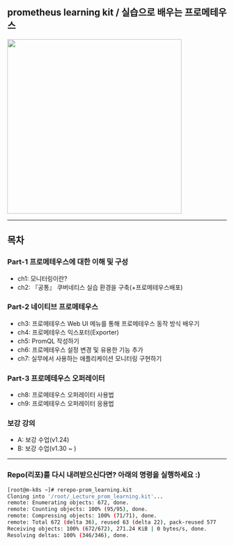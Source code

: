 ## prometheus learning kit / 실습으로 배우는 프로메테우스

<a href="https://inf.run/2qXU">
<img src="https://user-images.githubusercontent.com/29163931/189245493-17c284e8-3cfc-42bf-8cf4-9697250baed8.png" width="400">
</a>

***
## 목차
### Part-1 프로메테우스에 대한 이해 및 구성
- ch1: 모니터링이란?
- ch2: 『공통』 쿠버네티스 실습 환경을 구축(+프로메테우스배포) 
### Part-2 네이티브 프로메테우스     
- ch3: 프로메테우스 Web UI 메뉴를 통해 프로메테우스 동작 방식 배우기 
- ch4: 프로메테우스 익스포터(Exporter) 
- ch5: PromQL 작성하기 
- ch6: 프로메테우스 설정 변경 및 유용한 기능 추가
- ch7: 실무에서 사용하는 애플리케이션 모니터링 구현하기  
### Part-3 프로메테우스 오퍼레이터  
- ch8: 프로메테우스 오퍼레이터 사용법 
- ch9: 프로메테우스 오퍼레이터 응용법 

### 보강 강의 
- A: 보강 수업(v1.24)
- B: 보강 수업(v1.30 ~ ) 

***
### Repo(리포)를 다시 내려받으신다면? 아래의 명령을 실행하세요 :) 
```bash 
[root@m-k8s ~]# rerepo-prom_learning.kit
Cloning into '/root/_Lecture_prom_learning.kit'...
remote: Enumerating objects: 672, done.
remote: Counting objects: 100% (95/95), done.
remote: Compressing objects: 100% (71/71), done.
remote: Total 672 (delta 36), reused 63 (delta 22), pack-reused 577
Receiving objects: 100% (672/672), 271.24 KiB | 0 bytes/s, done.
Resolving deltas: 100% (346/346), done.
```

